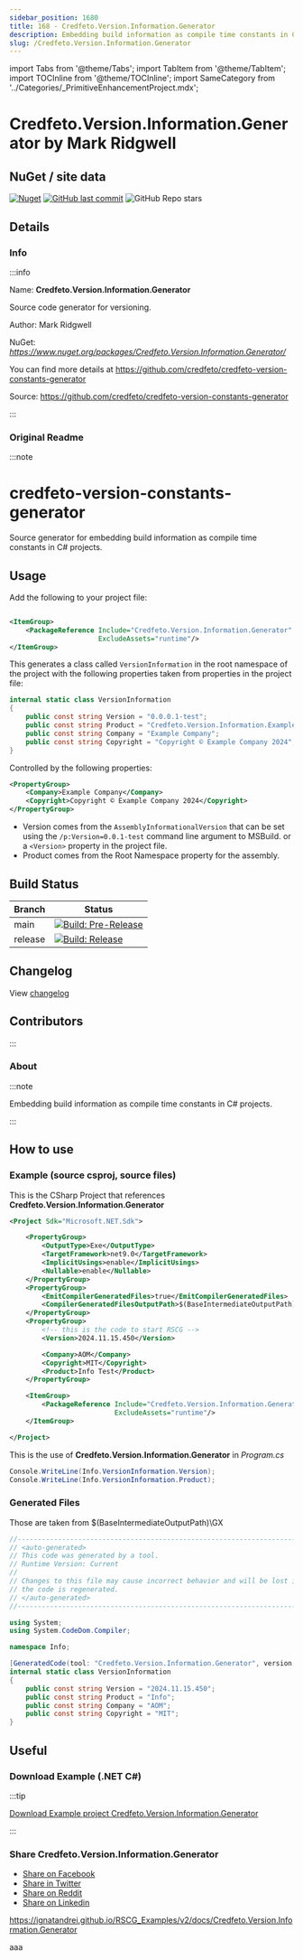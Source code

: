 ```yaml
---
sidebar_position: 1680
title: 168 - Credfeto.Version.Information.Generator
description: Embedding build information as compile time constants in C# projects.
slug: /Credfeto.Version.Information.Generator
---
```

import Tabs from '@theme/Tabs';
import TabItem from '@theme/TabItem';
import TOCInline from '@theme/TOCInline';
import SameCategory from '../Categories/_PrimitiveEnhancementProject.mdx';

# Credfeto.Version.Information.Generator  by Mark Ridgwell


<TOCInline toc={toc}  />

## NuGet / site data
[![Nuget](https://img.shields.io/nuget/dt/Credfeto.Version.Information.Generator?label=Credfeto.Version.Information.Generator)](https://www.nuget.org/packages/Credfeto.Version.Information.Generator/)
[![GitHub last commit](https://img.shields.io/github/last-commit/credfeto/credfeto-version-constants-generator?label=updated)](https://github.com/credfeto/credfeto-version-constants-generator)
![GitHub Repo stars](https://img.shields.io/github/stars/credfeto/credfeto-version-constants-generator?style=social)

## Details

### Info
:::info

Name: **Credfeto.Version.Information.Generator**

Source code generator for versioning.

Author: Mark Ridgwell

NuGet: 
*https://www.nuget.org/packages/Credfeto.Version.Information.Generator/*   


You can find more details at https://github.com/credfeto/credfeto-version-constants-generator

Source: https://github.com/credfeto/credfeto-version-constants-generator

:::

### Original Readme
:::note

# credfeto-version-constants-generator

Source generator for embedding build information as compile time constants in C# projects.

## Usage

Add the following to your project file:

```xml

<ItemGroup>
    <PackageReference Include="Credfeto.Version.Information.Generator" Version="1.0.2.16" PrivateAssets="All"
                      ExcludeAssets="runtime"/>
</ItemGroup>
```

This generates a class called `VersionInformation` in the root namespace of the project with the following properties
taken from properties in the project file:

```csharp
internal static class VersionInformation
{
    public const string Version = "0.0.0.1-test";
    public const string Product = "Credfeto.Version.Information.Example.Tests";
    public const string Company = "Example Company";
    public const string Copyright = "Copyright © Example Company 2024";
}
```

Controlled by the following properties:

```xml
<PropertyGroup>
    <Company>Example Company</Company>
    <Copyright>Copyright © Example Company 2024</Copyright>
</PropertyGroup>
```

* Version comes from the ``AssemblyInformationalVersion`` that can be set using the ``/p:Version=0.0.1-test`` command
  line argument to MSBuild. or a ``<Version>`` property in the project file.
* Product comes from the Root Namespace property for the assembly.

## Build Status

| Branch  | Status                                                                                                                                                                                                                                        |
|---------|-----------------------------------------------------------------------------------------------------------------------------------------------------------------------------------------------------------------------------------------------|
| main    | [![Build: Pre-Release](https://github.com/credfeto/credfeto-versioninfo/actions/workflows/build-and-publish-pre-release.yml/badge.svg)](https://github.com/credfeto/credfeto-versioninfo/actions/workflows/build-and-publish-pre-release.yml) |
| release | [![Build: Release](https://github.com/credfeto/credfeto-versioninfo/actions/workflows/build-and-publish-release.yml/badge.svg)](https://github.com/credfeto/credfeto-versioninfo/actions/workflows/build-and-publish-release.yml)             |

## Changelog

View [changelog](https://github.com/credfeto/credfeto-version-constants-generator/CHANGELOG.md)

## Contributors

<!-- ALL-CONTRIBUTORS-LIST:START - Do not remove or modify this section -->
<!-- prettier-ignore-start -->
<!-- markdownlint-disable -->

<!-- markdownlint-restore -->
<!-- prettier-ignore-end -->

<!-- ALL-CONTRIBUTORS-LIST:END -->

:::

### About
:::note

Embedding build information as compile time constants in C# projects.


:::

## How to use

### Example (source csproj, source files)

<Tabs>

<TabItem value="csproj" label="CSharp Project">

This is the CSharp Project that references **Credfeto.Version.Information.Generator**
```xml showLineNumbers {23}
<Project Sdk="Microsoft.NET.Sdk">

	<PropertyGroup>
		<OutputType>Exe</OutputType>
		<TargetFramework>net9.0</TargetFramework>
		<ImplicitUsings>enable</ImplicitUsings>
		<Nullable>enable</Nullable>
	</PropertyGroup>
	<PropertyGroup>
		<EmitCompilerGeneratedFiles>true</EmitCompilerGeneratedFiles>
		<CompilerGeneratedFilesOutputPath>$(BaseIntermediateOutputPath)\GX</CompilerGeneratedFilesOutputPath>
	</PropertyGroup>
	<PropertyGroup>
		<!-- this is the code to start RSCG -->
		<Version>2024.11.15.450</Version>

		<Company>AOM</Company>
		<Copyright>MIT</Copyright>
		<Product>Info Test</Product>
	</PropertyGroup>

	<ItemGroup>
		<PackageReference Include="Credfeto.Version.Information.Generator" Version="1.0.2.16" PrivateAssets="All"
						  ExcludeAssets="runtime"/>
	</ItemGroup>

</Project>

```

</TabItem>

  <TabItem value="D:\gth\RSCG_Examples\v2\rscg_examples\Credfeto.Version.Information.Generator\src\Info\Program.cs" label="Program.cs" >

  This is the use of **Credfeto.Version.Information.Generator** in *Program.cs*

```csharp showLineNumbers 
Console.WriteLine(Info.VersionInformation.Version);
Console.WriteLine(Info.VersionInformation.Product);

```
  </TabItem>

</Tabs>

### Generated Files

Those are taken from $(BaseIntermediateOutputPath)\GX

<Tabs>


<TabItem value="D:\gth\RSCG_Examples\v2\rscg_examples\Credfeto.Version.Information.Generator\src\Info\obj\GX\Credfeto.Version.Information.Generator\Credfeto.Version.Information.Generator.VersionInformationCodeGenerator\Info.VersionInformation.generated.cs" label="Info.VersionInformation.generated.cs" >


```csharp showLineNumbers 
//------------------------------------------------------------------------------
// <auto-generated>
// This code was generated by a tool.
// Runtime Version: Current
//
// Changes to this file may cause incorrect behavior and will be lost if
// the code is regenerated.
// </auto-generated>
//------------------------------------------------------------------------------

using System;
using System.CodeDom.Compiler;

namespace Info;

[GeneratedCode(tool: "Credfeto.Version.Information.Generator", version: "1.0.2.16")]
internal static class VersionInformation
{
    public const string Version = "2024.11.15.450";
    public const string Product = "Info";
    public const string Company = "AOM";
    public const string Copyright = "MIT";
}

```

  </TabItem>


</Tabs>

## Useful

### Download Example (.NET  C#)

:::tip

[Download Example project Credfeto.Version.Information.Generator ](/sources/Credfeto.Version.Information.Generator.zip)

:::


### Share Credfeto.Version.Information.Generator 

<ul>
  <li><a href="https://www.facebook.com/sharer/sharer.php?u=https%3A%2F%2Fignatandrei.github.io%2FRSCG_Examples%2Fv2%2Fdocs%2FCredfeto.Version.Information.Generator&quote=Credfeto.Version.Information.Generator" title="Share on Facebook" target="_blank">Share on Facebook</a></li>
  <li><a href="https://twitter.com/intent/tweet?source=https%3A%2F%2Fignatandrei.github.io%2FRSCG_Examples%2Fv2%2Fdocs%2FCredfeto.Version.Information.Generator&text=Credfeto.Version.Information.Generator:%20https%3A%2F%2Fignatandrei.github.io%2FRSCG_Examples%2Fv2%2Fdocs%2FCredfeto.Version.Information.Generator" target="_blank" title="Tweet">Share in Twitter</a></li>
  <li><a href="http://www.reddit.com/submit?url=https%3A%2F%2Fignatandrei.github.io%2FRSCG_Examples%2Fv2%2Fdocs%2FCredfeto.Version.Information.Generator&title=Credfeto.Version.Information.Generator" target="_blank" title="Submit to Reddit">Share on Reddit</a></li>
  <li><a href="http://www.linkedin.com/shareArticle?mini=true&url=https%3A%2F%2Fignatandrei.github.io%2FRSCG_Examples%2Fv2%2Fdocs%2FCredfeto.Version.Information.Generator&title=Credfeto.Version.Information.Generator&summary=&source=https%3A%2F%2Fignatandrei.github.io%2FRSCG_Examples%2Fv2%2Fdocs%2FCredfeto.Version.Information.Generator" target="_blank" title="Share on LinkedIn">Share on Linkedin</a></li>
</ul>

https://ignatandrei.github.io/RSCG_Examples/v2/docs/Credfeto.Version.Information.Generator

aaa
<SameCategory />

